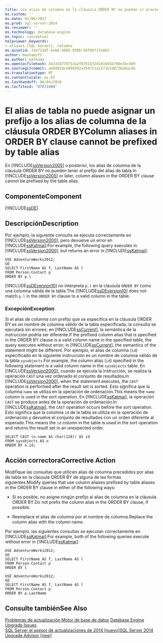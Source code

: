 ```yaml
---
title: Los alias de columna en la cláusula ORDER BY no pueden ir precedidos por un alias de tabla | Microsoft Docs
ms.custom: ''
ms.date: 03/06/2017
ms.prod: sql-server-2014
ms.reviewer: ''
ms.technology: database-engine
ms.topic: conceptual
helpviewer_keywords:
- aliases [SQL Server], columns
ms.assetid: fee7328f-6e8d-4005-930b-56fb6f17e0b2
author: mashamsft
ms.author: mathoma
ms.openlocfilehash: 44333d778753a2f8761d32d181681b798e3bc409
ms.sourcegitcommit: ad4d92dce894592a259721a1571b1d8736abacdb
ms.translationtype: MT
ms.contentlocale: es-ES
ms.lasthandoff: 08/04/2020
ms.locfileid: "87672488"
---
```

# <a name="column-aliases-in-order-by-clause-cannot-be-prefixed-by-table-alias"></a><span data-ttu-id="ca981-102">El alias de tabla no puede asignar un prefijo a los alias de columna de la cláusula ORDER BY</span><span class="sxs-lookup"><span data-stu-id="ca981-102">Column aliases in ORDER BY clause cannot be prefixed by table alias</span></span>
  <span data-ttu-id="ca981-103">En [!INCLUDE[ssVersion2005](../../includes/ssversion2005-md.md)] o posterior, los alias de columna de la cláusula ORDER BY no pueden tener el prefijo del alias de tabla.</span><span class="sxs-lookup"><span data-stu-id="ca981-103">In [!INCLUDE[ssVersion2005](../../includes/ssversion2005-md.md)] or later, column aliases in the ORDER BY clause cannot be prefixed by the table alias.</span></span>  
  
## <a name="component"></a><span data-ttu-id="ca981-104">Componente</span><span class="sxs-lookup"><span data-stu-id="ca981-104">Component</span></span>  
 [!INCLUDE[ssDE](../../includes/ssde-md.md)]  
  
## <a name="description"></a><span data-ttu-id="ca981-105">Descripción</span><span class="sxs-lookup"><span data-stu-id="ca981-105">Description</span></span>  
 <span data-ttu-id="ca981-106">Por ejemplo, la siguiente consulta se ejecuta correctamente en [!INCLUDE[ssVersion2000](../../includes/ssversion2000-md.md)], pero devuelve un error en [!INCLUDE[ssKatmai](../../includes/sskatmai-md.md)]:</span><span class="sxs-lookup"><span data-stu-id="ca981-106">For example, the following query executes in [!INCLUDE[ssVersion2000](../../includes/ssversion2000-md.md)], but returns an error in [!INCLUDE[ssKatmai](../../includes/sskatmai-md.md)]:</span></span>  
  
```  
USE AdventureWorks2012;  
GO  
SELECT FirstName AS f, LastName AS l  
FROM Person.Contact p  
ORDER BY p.l  
```  
  
 <span data-ttu-id="ca981-107">[!INCLUDE[ssDEversion10](../../includes/ssdeversion10-md.md)] no interpreta `p.l` en la cláusula `ORDER BY` como una columna válida de la tabla.</span><span class="sxs-lookup"><span data-stu-id="ca981-107">The [!INCLUDE[ssDEversion10](../../includes/ssdeversion10-md.md)] does not match `p.l` in the `ORDER BY` clause to a valid column in the table.</span></span>  
  
### <a name="exception"></a><span data-ttu-id="ca981-108">Excepción</span><span class="sxs-lookup"><span data-stu-id="ca981-108">Exception</span></span>  
 <span data-ttu-id="ca981-109">Si el alias de columna con prefijo que se especifica en la cláusula ORDER BY es un nombre de columna válido de la tabla especificada, la consulta se ejecutará sin errores; en [!INCLUDE[ssCurrent](../../includes/sscurrent-md.md)], la semántica de la instrucción podría ser diferente.</span><span class="sxs-lookup"><span data-stu-id="ca981-109">If the prefixed column alias that is specified in the ORDER BY clause is a valid column name in the specified table, the query executes without error; in [!INCLUDE[ssCurrent](../../includes/sscurrent-md.md)], the semantics of the statement might be different.</span></span> <span data-ttu-id="ca981-110">Por ejemplo, el alias de columna (`id`) especificado en la siguiente instrucción es un nombre de columna válido de la tabla `sysobjects`.</span><span class="sxs-lookup"><span data-stu-id="ca981-110">For example, the column alias (`id`) specified in the following statement is a valid column name in the `sysobjects` table.</span></span> <span data-ttu-id="ca981-111">En [!INCLUDE[ssVersion2000](../../includes/ssversion2000-md.md)], cuando se ejecuta la instrucción, se realiza la operación `CAST` una vez ordenado el conjunto de resultados.</span><span class="sxs-lookup"><span data-stu-id="ca981-111">In [!INCLUDE[ssVersion2000](../../includes/ssversion2000-md.md)], when the statement executes, the `CAST` operation is performed after the result set is sorted.</span></span> <span data-ttu-id="ca981-112">Esto significa que la columna `name` se utiliza en la operación de ordenación.</span><span class="sxs-lookup"><span data-stu-id="ca981-112">This means the `name` column is used in the sort operation.</span></span> <span data-ttu-id="ca981-113">En [!INCLUDE[ssKatmai](../../includes/sskatmai-md.md)], la operación `CAST` se produce antes de la operación de ordenación.</span><span class="sxs-lookup"><span data-stu-id="ca981-113">In [!INCLUDE[ssKatmai](../../includes/sskatmai-md.md)], the `CAST` operation occurs before the sort operation.</span></span> <span data-ttu-id="ca981-114">Esto significa que la columna `id` de la tabla se utiliza en la operación de ordenación y devuelve el conjunto de resultados con un orden diferente al esperado.</span><span class="sxs-lookup"><span data-stu-id="ca981-114">This means the `id` column in the table is used in the sort operation and returns the result set in an unexpected order.</span></span>  
  
```  
SELECT CAST (o.name AS char(128)) AS id  
FROM sysobjects AS o  
ORDER BY o.id;  
```  
  
## <a name="corrective-action"></a><span data-ttu-id="ca981-115">Acción correctora</span><span class="sxs-lookup"><span data-stu-id="ca981-115">Corrective Action</span></span>  
 <span data-ttu-id="ca981-116">Modifique las consultas que utilicen alias de columna precedidos por alias de tabla en la cláusula ORDER BY de alguna de las formas siguientes:</span><span class="sxs-lookup"><span data-stu-id="ca981-116">Modify queries that use column aliases prefixed by table aliases in the ORDER BY clause in either of the following ways:</span></span>  
  
-   <span data-ttu-id="ca981-117">Si es posible, no asigne ningún prefijo al alias de columna en la cláusula ORDER BY.</span><span class="sxs-lookup"><span data-stu-id="ca981-117">Do not prefix the column alias in the ORDER BY clause, if possible.</span></span>  
  
-   <span data-ttu-id="ca981-118">Reemplace el alias de columna por el nombre de columna.</span><span class="sxs-lookup"><span data-stu-id="ca981-118">Replace the column alias with the column name.</span></span>  
  
 <span data-ttu-id="ca981-119">Por ejemplo, las siguientes consultas se ejecutan correctamente en [!INCLUDE[ssKatmai](../../includes/sskatmai-md.md)]:</span><span class="sxs-lookup"><span data-stu-id="ca981-119">For example, both of the following queries execute without error in [!INCLUDE[ssKatmai](../../includes/sskatmai-md.md)]:</span></span>  
  
```  
USE AdventureWorks2012;  
GO  
SELECT FirstName AS f, LastName AS l  
FROM Person.Contact p  
ORDER BY l  
  
USE AdventureWorks2012;  
GO  
SELECT FirstName AS f, LastName AS l  
FROM Person.Contact p  
ORDER BY p.LastName  
```  
  
## <a name="see-also"></a><span data-ttu-id="ca981-120">Consulte también</span><span class="sxs-lookup"><span data-stu-id="ca981-120">See Also</span></span>  
 <span data-ttu-id="ca981-121">[Problemas de actualización Motor de base de datos](../../../2014/sql-server/install/database-engine-upgrade-issues.md) </span><span class="sxs-lookup"><span data-stu-id="ca981-121">[Database Engine Upgrade Issues](../../../2014/sql-server/install/database-engine-upgrade-issues.md) </span></span>  
 [<span data-ttu-id="ca981-122">SQL Server el asesor de actualizaciones de 2014 &#91;nuevo&#93;</span><span class="sxs-lookup"><span data-stu-id="ca981-122">SQL Server 2014 Upgrade Advisor &#91;new&#93;</span></span>](sql-server-2014-upgrade-advisor.md)  
  
  
